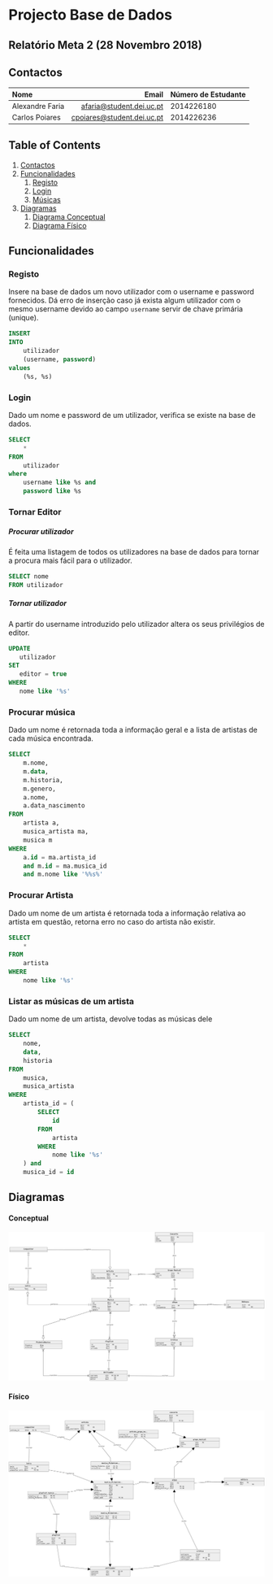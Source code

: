 # Projecto Base de Dados
## Relatório Meta 2 (28 Novembro 2018)

## Contactos

| Nome | Email | Número de Estudante | 
|:---|---:|:---|
| Alexandre Faria | afaria@student.dei.uc.pt | 2014226180 |
| Carlos Poiares |  cpoiares@student.dei.uc.pt |  2014226236 |


## Table of Contents
1. [Contactos](#Contactos)
2. [Funcionalidades](#Funcionalidades)
    1. [Registo](#Registo)
    2. [Login](#Login)
    3. [Músicas](#Musicas)
3. [Diagramas](#Diagramas)
    1. [Diagrama Conceptual](#Conceptual)
    2. [Diagrama Físico](#Físico)

## Funcionalidades

### Registo
Insere na base de dados um novo utilizador com o username e password fornecidos.
Dá erro de inserção caso já exista algum utilizador com o mesmo username devido ao campo `username`
servir de chave primária (unique).
```sql
INSERT 
INTO
    utilizador
    (username, password) 
values
    (%s, %s)
```

### Login

Dado um nome e password de um utilizador, verifica se existe na base de dados.
```sql
SELECT
    * 
FROM
    utilizador 
where
    username like %s and
    password like %s
```
### Tornar Editor
##### Procurar utilizador
É feita uma listagem de todos os utilizadores na base de dados para tornar a procura mais fácil para o utilizador.
```sql
SELECT nome
FROM utilizador
```
##### Tornar utilizador
A partir do username introduzido pelo utilizador altera os seus privilégios de editor.
```sql
UPDATE
   utilizador 
SET
   editor = true 
WHERE
   nome like '%s'
```
### Procurar música

Dado um nome é retornada toda a informação geral e a lista de artistas de cada música encontrada.

```sql
SELECT
    m.nome,
    m.data,
    m.historia,
    m.genero,
    a.nome,
    a.data_nascimento                         
FROM
    artista a,
    musica_artista ma,
    musica m                         
WHERE
    a.id = ma.artista_id 
    and m.id = ma.musica_id 
    and m.nome like '%%s%'
```
### Procurar Artista

Dado um nome de um artista é retornada toda a informação relativa ao artista em questão, retorna erro no caso do artista não existir.

```sql
SELECT
    * 
FROM
    artista
WHERE
    nome like '%s'
```


### Listar as músicas de um artista

Dado um nome de um artista, devolve todas as músicas dele

```sql
SELECT
    nome,
    data,
    historia
FROM
    musica,
    musica_artista
WHERE
    artista_id = (
        SELECT
            id 
        FROM
            artista 
        WHERE
            nome like '%s'
    ) and
    musica_id = id
```


## Diagramas

#### Conceptual
![image](images/meta1-conceptual.png)

#### Físico
![image](images/meta1-fisico.png)